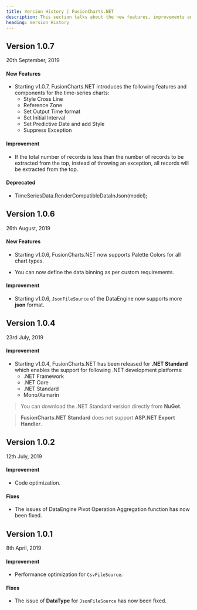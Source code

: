 ```yaml
---
title: Version History | FusionCharts.NET
description: This section talks about the new features, improvements and fixes for v1.0.7.
heading: Version History
---
```


<h2 class="sub-heading">Version 1.0.7</h2>

<p class="release-date">20th September, 2019</p>

<h4 class="sub-heading">New Features</h4>

- Starting v1.0.7, FusionCharts.NET introduces the following features and components for the time-series charts:
    - Style Cross Line
    - Reference Zone
    - Set Output Time format
    - Set Initial Interval
    - Set Predictive Date and add Style
    - Suppress Exception

<h4>Improvement</h4>

- If the total number of records is less than the number of records to be extracted from the top, instead of throwing an exception, all records will be extracted from the top. 

<h4>Deprecated</h4>

- TimeSeriesData.RenderCompatibleDataInJson(model);

<h2 class="sub-heading">Version 1.0.6</h2>

<p class="release-date">26th August, 2019</p>

<h4 class="sub-heading">New Features</h4>

- Starting v1.0.6, FusionCharts.NET now supports Palette Colors for all chart types.

- You can now define the data binning as per custom requirements.

<h4>Improvement</h4>

- Starting v1.0.6, `JsonFileSource` of the DataEngine now supports more **json** format.

<h2 class="sub-heading">Version 1.0.4</h2>

<p class="release-date">23rd July, 2019</p>

<h4 class="sub-heading">Improvement</h4>

- Starting v1.0.4, FusionCharts.NET has been released for **.NET Standard** which enables the support for following .NET development platforms:
  - .NET Framework
  - .NET Core
  - .NET Standard
  - Mono/Xamarin

> You can download the .NET Standard version directly from **NuGet**.

> **FusionCharts.NET Standard** does not support **ASP.NET Export Handler**.

<h2 class="sub-heading">Version 1.0.2</h2>

<p class="release-date">12th July, 2019</p>

<h4 class="sub-heading">Improvement</h4>

- Code optimization.

<h4>Fixes</h4>

- The issues of DataEngine Pivot Operation Aggregation function has now been fixed.

<h2 class="sub-heading">Version 1.0.1</h2>

<p class="release-date">8th April, 2019</p>

<h4 class="sub-heading">Improvement</h4>

- Performance optimization for `CsvFileSource`.

<h4>Fixes</h4>

- The issue of **DataType** for `JsonFileSource` has now been fixed.
